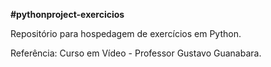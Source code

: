 **#pythonproject-exercicios**

Repositório para hospedagem de exercícios em Python.

Referência: Curso em Vídeo - Professor Gustavo Guanabara.

